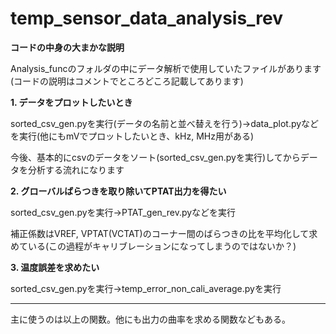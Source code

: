 # temp_sensor_data_analysis_rev
**コードの中身の大まかな説明**

Analysis_funcのフォルダの中にデータ解析で使用していたファイルがあります(コードの説明はコメントでところどころ記載してあります)

**1. データをプロットしたいとき**

sorted_csv_gen.pyを実行(データの名前と並べ替えを行う)→data_plot.pyなどを実行(他にもmVでプロットしたいとき、kHz, MHz用がある)

今後、基本的にcsvのデータをソート(sorted_csv_gen.pyを実行)してからデータを分析する流れになります

**2. グローバルばらつきを取り除いてPTAT出力を得たい**

sorted_csv_gen.pyを実行→PTAT_gen_rev.pyなどを実行

補正係数はVREF, VPTAT(VCTAT)のコーナー間のばらつきの比を平均化して求めている(この過程がキャリブレーションになってしまうのではないか？)

**3. 温度誤差を求めたい**

sorted_csv_gen.pyを実行→temp_error_non_cali_average.pyを実行

----

主に使うのは以上の関数。他にも出力の曲率を求める関数などもある。

